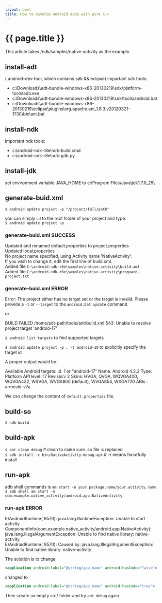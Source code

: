 ```yaml
---
layout: post
title: How to develop Android apps with pure C++
---
```


{{ page.title }}
================

This article takes /ndk/samples/native-activity as the example.

## install-adt
( android-dev-tool, which contains sdk && eclipse)
important sdk tools:

* c:\Downloads\adt-bundle-windows-x86-20130219\sdk\platform-tools\adb.exe
* c:\Downloads\adt-bundle-windows-x86-20130219\sdk\tools\android.bat
* c:\Downloads\adt-bundle-windows-x86-20130219\eclipse\plugins\org.apache.ant_1.8.3.v20120321-1730\bin\ant.bat


## install-ndk
important ndk tools:

* c:\android-ndk-r8e\ndk-build.cmd
* c:\android-ndk-r8e\ndk-gdb.py
 
 
## install-jdk
set environment variable JAVA_HOME to c:\Program Files\Java\jdk1.7.0_25\
 
 
## generate-buid.xml
`$ android update project -p "/project/full/path"`

you can simply `cd` to the root folder of your project and type:   
`$ android update project -p .`

### generate-buid.xml SUCCESS

>
Updated and renamed default.properties to project.properties   
Updated local.properties   
No project name specified, using Activity name 'NativeActivity'.   
If you wish to change it, edit the first line of build.xml.   
Added file `C:\android-ndk-r8e\samples\native-activity\build.xml`   
Added file `C:\android-ndk-r8e\samples\native-activity\proguard-project.txt`   


### generate-buid.xml ERROR

>
Error: The project either has no target set or the target is invalid.
Please provide a `-t` or `--target` to the `android.bat update` command.

or
>
BUILD FAILED
/home/adt-path/tools/ant/build.xml:543: Unable to resolve project target 'android-17'

`$ android list targets` to find supported targets 

`$ android update project -p . -t android-10` to explicitly specify the target id

A proper output would be:

>
Available Android targets:
id: 1 or "android-17"
     Name: Android 4.2.2
     Type: Platform
     API level: 17
     Revision: 2
     Skins: HVGA, QVGA, WQVGA400, WQVGA432, WSVGA, WVGA800 (default), WVGA854, WXGA720
     ABIs : armeabi-v7a


We can change the content of `default.properties` file.


## build-so
`$ ndk-build`


## build-apk
`$ ant clean debug` # clean to make sure .so file is replaced   
`$ adb install -r bin/NativeActivity-debug.apk` # -r means forcefully install


## run-apk
adb shell commands is `am start -n your.package.name/your.activity.name`   
`$ adb shell am start -n com.example.native_activity/android.app.NativeActivity`   

### run-apk ERROR

>
E/AndroidRuntime( 9570): java.lang.RuntimeException: Unable to start activity ComponentInfo{com.example.native_activity/android.app.NativeActivity}: java.lang.IllegalArgumentException: Unable to find native library: native-activity   
E/AndroidRuntime( 9570): Caused by: java.lang.IllegalArgumentException: Unable to find native library: native-activity

The solution is to change 

```XML
<application android:label="@string/app_name" android:hasCode="false">
```

changed to

```XML
<application android:label="@string/app_name" android:hasCode="true">
```

Then create an empty src/ folder and try `ant debug` again
